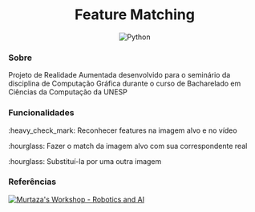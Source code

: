 <h1 align="center">Feature Matching</h1>
<p align="center"><img src="https://img.shields.io/badge/python-3670A0?style=for-the-badge&logo=python&logoColor=ffdd54" alt="Python" /></p>

<h3>Sobre</h3>
<p>Projeto de Realidade Aumentada desenvolvido para o seminário da disciplina de Computação Gráfica durante o curso de Bacharelado em Ciências da Computação da UNESP</p>

<h3>Funcionalidades</h3>
<p>:heavy_check_mark: Reconhecer features na imagem alvo e no vídeo</p>
<p>:hourglass: Fazer o match da imagem alvo com sua correspondente real</p>
<p>:hourglass: Substituí-la por uma outra imagem</p>

<h3>Referências</h3>
<a href="https://www.youtube.com/c/MurtazasWorkshopRoboticsandAI"><img src="https://img.shields.io/badge/YouTube-FF0000?style=for-the-badge&logo=youtube&logoColor=white" alt="Murtaza's Workshop - Robotics and AI" /></a>
